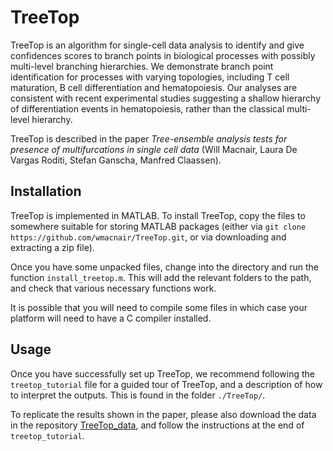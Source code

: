 # TreeTop

TreeTop is an algorithm for single-cell data analysis to identify and give confidences scores to branch points in biological processes with possibly multi-level branching hierarchies. We demonstrate branch point identification for processes with varying topologies, including T cell maturation, B cell differentiation and hematopoiesis. Our analyses are consistent with recent experimental studies suggesting a shallow hierarchy of differentiation events in hematopoiesis, rather than the classical multi-level hierarchy.

TreeTop is described in the paper _Tree-ensemble analysis tests for presence of multifurcations in single cell data_ (Will Macnair, Laura De Vargas Roditi, Stefan Ganscha, Manfred Claassen).

## Installation

TreeTop is implemented in MATLAB. To install TreeTop, copy the files to somewhere suitable for storing MATLAB packages (either via `git clone https://github.com/wmacnair/TreeTop.git`, or via downloading and extracting a zip file).

Once you have some unpacked files, change into the directory and run the function `install_treetop.m`. This will add the relevant folders to the path, and check that various necessary functions work.

It is possible that you will need to compile some files in which case your platform will need to have a C compiler installed.

## Usage

Once you have successfully set up TreeTop, we recommend following the `treetop_tutorial` file for a guided tour of TreeTop, and a description of how to interpret the outputs. This is found in the folder `./TreeTop/`.

To replicate the results shown in the paper, please also download the data in the repository [TreeTop_data](https://github.com/wmacnair/TreeTop_data), and follow the instructions at the end of `treetop_tutorial`.
